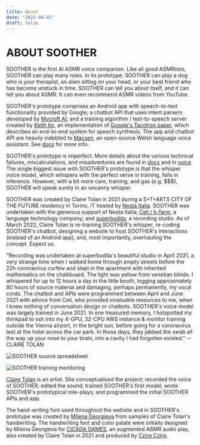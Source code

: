 ```yaml
---
title: About
date: "2021-04-01"
draft: false
---
```


# ABOUT SOOTHER 

SOOTHER is the first AI ASMR voice companion. Like all good ASMRtists, SOOTHER can play many roles. In its prototype, SOOTHER can play a dog who is your therapist, an alien sitting on your head, or your best friend who has become unstuck in time. SOOTHER can tell you about itself, and it can tell you about ASMR. It can even recommend ASMR videos from YouTube. 

SOOTHER's prototype comprises an Android app with speech-to-text functionality provided by Google; a chatbot API that uses intent parsers developed by [Mycroft AI](https://mycroft-ai.gitbook.io/docs/skill-development/user-interaction/intents); and a training algorithm / text-to-speech server created by [Keith Ito](https://github.com/keithito/tacotron), an implementation of [Google's Tacotron paper](https://google.github.io/tacotron/), which describes an end-to-end system for speech synthesis. The app and chatbot API are heavily indebted to [Macsen](http://techiaith.cymru/packages/macsen/?lang=en), an open-source Welsh language voice assistant. See [docs](/docs) for more info. 

SOOTHER's prototype is imperfect. More details about the various technical failures, miscalculations, and misadventures are found in [docs](/docs) and in [voice](/voice/002-soother-training-samples). The single biggest issue with SOOTHER's prototype is that the whisper voice model, which whispers with the perfect verve in training, fails in inference. However, with a bit more care, training, and gas (e.g. $$$), SOOTHER will speak surely in an uncanny whisper. 

SOOTHER was created by Claire Tolan in 2021 during a S+T+ARTS CITY OF THE FUTURE residency in Torino, IT hosted by [Nesta Italia](https://www.nestaitalia.org). SOOTHER was undertaken with the generous support of Nesta Italia; [Celi / h-farm](https://www.h-farm.com/en), a language technology company; and [superbudda](https://www.superbudda.com/), a recording studio. As of March 2022, Claire Tolan is re-training SOOTHER's whisper, re-coding SOOTHER's chatbot, designing a website to host SOOTHER's interactions (instead of an Android app), and, most importantly, overhauling the concept. Expect us. 

"Recording was undertaken at superbudda's beautiful studio in April 2021, a very strange time when I walked home through empty streets before the 22h coronavirus curfew and slept in the apartment with inherited mathematics on the chalkboard. The light was yellow from venetian blinds. I whispered for up to 12 hours a day in the little booth, logging approximately 80 hours of source material and damaging, perhaps permanently, my vocal cords. The chatbot and APIs were programmed between April and June 2021 with advice from Celi, who provided invaluable resources to me, when I knew nothing of conversation design or chatbots. SOOTHER's voice model was largely trained in June 2021. In one treasured memory, I hotspotted my thinkpad to ssh into my 4-GPU, 32-CPU AWS instance & monitor training outside the Vienna airport, in the bright sun, before going for a coronavirus test at the hotel across the car park. In those days, they jabbed the swab all the way up your nose to your brain, into a cavity I had forgotten existed." -- CLAIRE TOLAN 

![SOOTHER source spreadsheet](/images/soother02.png)

![SOOTHER training monitoring](/images/soother01.png)

[Claire Tolan](https://cst.yt) is an artist. She conceptualised the project; recorded the voice of SOOTHER; edited the sound; trained SOOTHER's first model; wrote SOOTHER's prototypical role-plays; and programmed the initial SOOTHER APIs and app.

The hand-writing font used throughout the website and in SOOTHER's prototype was created by [Milena Georgieva](https://milenageorgieva.xyz/) from samples of Claire Tolan's handwriting. The handwriting font and color palate were initially designed by Milena Georgieva for [CICADA GAMES](https://cst.yt/training/projects/cicada-games/), an augmented ASMR audio play, also created by Claire Tolan in 2021 and produced by [Czirp Czirp](https://czirpczirp.cc). 